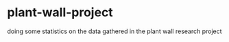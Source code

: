 # plant-wall-project
doing some statistics on the data gathered in the plant wall research project  
